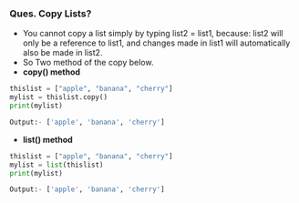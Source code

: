 ### **Ques. Copy Lists?**
* You cannot copy a list simply by typing list2 = list1, because: list2 will only be a reference to list1, and changes made in list1 will automatically also be made in list2.
* So Two method of the copy below.
* **copy() method**
```python
thislist = ["apple", "banana", "cherry"]
mylist = thislist.copy()
print(mylist)

Output:- ['apple', 'banana', 'cherry']
```

* **list() method**
```python
thislist = ["apple", "banana", "cherry"]
mylist = list(thislist)
print(mylist)

Output:- ['apple', 'banana', 'cherry']
```